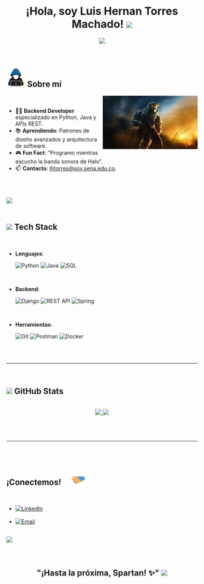 <h1 align="center"><b>¡Hola, soy Luis Hernan Torres Machado! </b><img src="https://media.giphy.com/media/hvRJCLFzcasrR4ia7z/giphy.gif" width="35"></h1>

<p align="center">
  <a href="https://github.com/DenverCoder1/readme-typing-svg"><img src="https://readme-typing-svg.herokuapp.com?font=Time+New+Roman&color=00FF00&size=25&center=true&vCenter=true&width=600&height=100&lines=Backend+Developer+💻;Python+%7C+Java+%7C+Django+%7C+APIs;POO+Master+🏆;Gamer+🎮+%7C+Halo+Fanatic"></a>
</p>

<br>

## <picture><img src = "https://github.com/0xAbdulKhalid/0xAbdulKhalid/raw/main/assets/mdImages/about_me.gif" width = 50px></picture> **Sobre mí**

<picture> <img align="right" src="https://github.com/skyneett/skyneett/blob/main/bane3.jpg" width="250px"></picture>

<br>

- 🧑‍💻 **Backend Developer** especializado en Python, Java y APIs REST.
- 📚 **Aprendiendo**: Patrones de diseño avanzados y arquitectura de software.
- 🎮 **Fun Fact**: "Programo mientras escucho la banda sonora de Halo".
- 📫 **Contacto**: [lhtorres@soy.sena.edu.co](mailto:lhtorres@soy.sena.edu.co).

<br><br>

<img src="https://user-images.githubusercontent.com/73097560/115834477-dbab4500-a447-11eb-908a-139a6edaec5c.gif"><br><br>

## <img src="https://media2.giphy.com/media/QssGEmpkyEOhBCb7e1/giphy.gif" width="25"><b> Tech Stack</b>
<br>

<p align="center">

- **Lenguajes**:
    
    ![Python](https://img.shields.io/badge/Python-3776AB?style=for-the-badge&logo=python&logoColor=white)
    ![Java](https://img.shields.io/badge/Java-ED8B00?style=for-the-badge&logo=openjdk&logoColor=white)
    ![SQL](https://img.shields.io/badge/SQL-4479A1?style=for-the-badge&logo=mysql&logoColor=white)

<br>   
    
- **Backend**:

   ![Django](https://img.shields.io/badge/Django-092E20?style=for-the-badge&logo=django&logoColor=white)
   ![REST API](https://img.shields.io/badge/REST_API-FF6C37?style=for-the-badge&logo=fastapi&logoColor=white)
   ![Spring](https://img.shields.io/badge/Spring-6DB33F?style=for-the-badge&logo=spring&logoColor=white)

<br>

- **Herramientas**:

    ![Git](https://img.shields.io/badge/Git-F05032?style=for-the-badge&logo=git&logoColor=white)
    ![Postman](https://img.shields.io/badge/Postman-FF6C37?style=for-the-badge&logo=postman&logoColor=white)
    ![Docker](https://img.shields.io/badge/Docker-2496ED?style=for-the-badge&logo=docker&logoColor=white)

</p>

<br>
<br>

-----

<br>

## <img src="https://media.giphy.com/media/iY8CRBdQXODJSCERIr/giphy.gif" width="35"><b> GitHub Stats</b>
<br>

<div align="center">

<a href="https://github.com/LuisHernanTorresMachado">
  <img src="https://github-readme-stats.vercel.app/api?username=LuisHernanTorresMachado&show_icons=true&theme=merko" width="450"/>
  <img src="https://github-readme-stats.vercel.app/api/top-langs/?username=LuisHernanTorresMachado&layout=compact&theme=merko&hide=html,css" width="375"/>
</a>

</div>

<br>
<br>
<br>

-----

<br>
<br>

## <b>¡Conectemos!</b> <img src="https://github.com/0xAbdulKhalid/0xAbdulKhalid/raw/main/assets/mdImages/handshake.gif" width="80">
<br>
<div align='left'>

<ul>
<li>
<a href="https://www.linkedin.com/in/luis-hernan-torres-machado-84aa67264/" target="_blank">
<img src="https://img.shields.io/badge/LinkedIn-Luis_Hernan_Torres-0077B5?style=for-the-badge&logo=linkedin&logoColor=white" alt="LinkedIn"/>
</a>
</li>
<br>
<li>
<a href="mailto:lhtorres@soy.sena.edu.co" target="_blank">
<img src="https://img.shields.io/badge/Email-lhtorres@soy.sena.edu.co-D14836?style=for-the-badge&logo=gmail&logoColor=white" alt="Email"/>
</a>
</li>
</ul>
</div>

<br>
<img src="https://user-images.githubusercontent.com/73097560/115834477-dbab4500-a447-11eb-908a-139a6edaec5c.gif">
<br>
<br>
<br>

<div align='center'>

## <b>"¡Hasta la próxima, Spartan! ✨"</b> <img src="https://media.giphy.com/media/12Bpme5pTzGmg8/giphy.gif" width="50">

</div>
